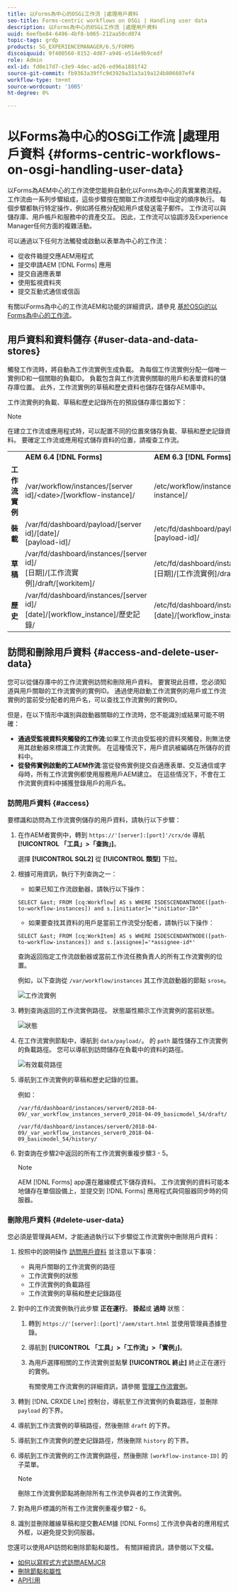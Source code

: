 ```yaml
---
title: 以Forms為中心的OSGi工作流 |處理用戶資料
seo-title: Forms-centric workflows on OSGi | Handling user data
description: 以Forms為中心的OSGi工作流 |處理用戶資料
uuid: 6eefbe84-6496-4bf8-b065-212aa50cd074
topic-tags: grdp
products: SG_EXPERIENCEMANAGER/6.5/FORMS
discoiquuid: 9f400560-8152-4d07-a946-e514e9b9cedf
role: Admin
exl-id: fd0e17d7-c3e9-4dec-ad26-ed96a1881f42
source-git-commit: fb9363a39ffc9d3929a31a3a19a124b806607ef4
workflow-type: tm+mt
source-wordcount: '1005'
ht-degree: 0%

---
```


# 以Forms為中心的OSGi工作流 |處理用戶資料 {#forms-centric-workflows-on-osgi-handling-user-data}

以Forms為AEM中心的工作流使您能夠自動化以Forms為中心的真實業務流程。 工作流由一系列步驟組成，這些步驟按在關聯工作流模型中指定的順序執行。 每個步驟都執行特定操作，例如將任務分配給用戶或發送電子郵件。 工作流可以與儲存庫、用戶帳戶和服務中的資產交互。 因此，工作流可以協調涉及Experience Manager任何方面的複雜活動。

可以通過以下任何方法觸發或啟動以表單為中心的工作流：

* 從收件箱提交應AEM用程式
* 提交申請AEM [!DNL Forms] 應用
* 提交自適應表單
* 使用監視資料夾
* 提交互動式通信或信函

有關以Forms為中心的工作流AEM和功能的詳細資訊，請參見 [基於OSGi的以Forms為中心的工作流](/help/forms/using/aem-forms-workflow.md)。

## 用戶資料和資料儲存 {#user-data-and-data-stores}

觸發工作流時，將自動為工作流實例生成負載。 為每個工作流實例分配一個唯一實例ID和一個關聯的負載ID。 負載包含與工作流實例關聯的用戶和表單資料的儲存庫位置。 此外，工作流實例的草稿和歷史資料也儲存在儲存AEM庫中。

工作流實例的負載、草稿和歷史記錄所在的預設儲存庫位置如下：

>[!NOTE]
>
>在建立工作流或應用程式時，可以配置不同的位置來儲存負載、草稿和歷史記錄資料。 要確定工作流或應用程式儲存資料的位置，請複查工作流。

<table>
 <tbody>
  <tr>
   <td> </td>
   <td><b>AEM 6.4 [!DNL Forms]</b></td>
   <td><b>AEM 6.3 [!DNL Forms]</b></td>
  </tr>
  <tr>
   <td><strong>工作流 <br /> 實例</strong></td>
   <td>/var/workflow/instances/[server id]/&lt;date&gt;/[workflow-instance]/</td>
   <td>/etc/workflow/instances/[server_id]/[date]/[workflow-instance]/</td>
  </tr>
  <tr>
   <td><strong>裝載</strong></td>
   <td>/var/fd/dashboard/payload/[server id]/[date]/<br /> [payload-id]/</td>
   <td>/etc/fd/dashboard/payload/[server id]/[date]/<br /> [payload-id]/</td>
  </tr>
  <tr>
   <td><strong>草稿</strong></td>
   <td>/var/fd/dashboard/instances/[server id]/<br /> [日期]/[工作流實例]/draft/[workitem]/</td>
   <td>/etc/fd/dashboard/instances/[server id]/<br /> [日期]/[工作流實例]/draft/[workitem]/</td>
  </tr>
  <tr>
   <td><strong>歷史</strong></td>
   <td>/var/fd/dashboard/instances/[server id]/<br /> [date]/[workflow_instance]/歷史記錄/</td>
   <td>/etc/fd/dashboard/instances/[server id]/<br /> [date]/[workflow_instance]/歷史記錄/</td>
  </tr>
 </tbody>
</table>

## 訪問和刪除用戶資料 {#access-and-delete-user-data}

您可以從儲存庫中的工作流實例訪問和刪除用戶資料。 要實現此目標，您必須知道與用戶關聯的工作流實例的實例ID。 通過使用啟動工作流實例的用戶或工作流實例的當前受分配者的用戶名，可以查找工作流實例的實例ID。

但是，在以下情形中識別與啟動器關聯的工作流時，您不能識別或結果可能不明確：

* **通過受監視資料夾觸發的工作流**:如果工作流由受監視的資料夾觸發，則無法使用其啟動器來標識工作流實例。 在這種情況下，用戶資訊被編碼在所儲存的資料中。
* **從發佈實例啟動的工AEM作流**:當從發佈實例提交自適應表單、交互通信或字母時，所有工作流實例都使用服務用戶AEM建立。 在這些情況下，不會在工作流實例資料中捕獲登錄用戶的用戶名。

### 訪問用戶資料 {#access}

要標識和訪問為工作流實例儲存的用戶資料，請執行以下步驟：

1. 在作AEM者實例中，轉到 `https://'[server]:[port]'/crx/de` 導航 **[!UICONTROL 「工具」>「查詢」]**。

   選擇 **[!UICONTROL SQL2]** 從 **[!UICONTROL 類型]** 下拉。

1. 根據可用資訊，執行下列查詢之一：

   * 如果已知工作流啟動器，請執行以下操作：

   `SELECT &ast; FROM [cq:Workflow] AS s WHERE ISDESCENDANTNODE([path-to-workflow-instances]) and s.[initiator]='*initiator-ID*'`

   * 如果要查找其資料的用戶是當前工作流受分配者，請執行以下操作：

   `SELECT &ast; FROM [cq:WorkItem] AS s WHERE ISDESCENDANTNODE([path-to-workflow-instances]) and s.[assignee]='*assignee-id*'`

   查詢返回指定工作流啟動器或當前工作流任務負責人的所有工作流實例的位置。

   例如，以下查詢從 `/var/workflow/instances` 其工作流啟動器的節點 `srose`。

   ![工作流實例](assets/workflow-instance.png)

1. 轉到查詢返回的工作流實例路徑。 狀態屬性顯示工作流實例的當前狀態。

   ![狀態](assets/status.png)

1. 在工作流實例節點中，導航到 `data/payload/`。 的 `path` 屬性儲存工作流實例的負載路徑。 您可以導航到訪問儲存在負載中的資料的路徑。

   ![有效載荷路徑](assets/payload-path.png)

1. 導航到工作流實例的草稿和歷史記錄的位置。

   例如：

   `/var/fd/dashboard/instances/server0/2018-04-09/_var_workflow_instances_server0_2018-04-09_basicmodel_54/draft/`

   `/var/fd/dashboard/instances/server0/2018-04-09/_var_workflow_instances_server0_2018-04-09_basicmodel_54/history/`

1. 對查詢在步驟2中返回的所有工作流實例重複步驟3 - 5。

   >[!NOTE]
   >
   >AEM [!DNL Forms] app還在離線模式下儲存資料。 工作流實例的資料可能本地儲存在單個設備上，並提交到 [!DNL Forms] 應用程式與伺服器同步時的伺服器。

### 刪除用戶資料 {#delete-user-data}

您必須是管理員AEM，才能通過執行以下步驟從工作流實例中刪除用戶資料：

1. 按照中的說明操作 [訪問用戶資料](/help/forms/using/forms-workflow-osgi-handling-user-data.md#access) 並注意以下事項：

   * 與用戶關聯的工作流實例的路徑
   * 工作流實例的狀態
   * 工作流實例的負載路徑
   * 工作流實例的草稿和歷史記錄路徑

1. 對中的工作流實例執行此步驟 **正在運行**。 **掛起**&#x200B;或 **過時** 狀態：

   1. 轉到 `https://'[server]:[port]'/aem/start.html` 並使用管理員憑據登錄。
   1. 導航到 **[!UICONTROL 「工具」>「工作流」>「實例」]**。
   1. 為用戶選擇相關的工作流實例並點擊 **[!UICONTROL 終止]** 終止正在運行的實例。

      有關使用工作流實例的詳細資訊，請參閱 [管理工作流實例](/help/sites-administering/workflows-administering.md)。

1. 轉到 [!DNL CRXDE Lite] 控制台，導航至工作流實例的負載路徑，並刪除 `payload` 的下界。
1. 導航到工作流實例的草稿路徑，然後刪除 `draft` 的下界。
1. 導航到工作流實例的歷史記錄路徑，然後刪除 `history` 的下界。
1. 導航到工作流實例的工作流實例路徑，然後刪除 `[workflow-instance-ID]` 的子菜單。

   >[!NOTE]
   >
   >刪除工作流實例節點將刪除所有工作流參與者的工作流實例。

1. 對為用戶標識的所有工作流實例重複步驟2 - 6。
1. 識別並刪除離線草稿和提交數AEM據 [!DNL Forms] 工作流參與者的應用程式外框，以避免提交到伺服器。

您還可以使用API訪問和刪除節點和屬性。 有關詳細資訊，請參閱以下文檔。

* [如何以寫程式方式訪問AEMJCR](/help/sites-developing/access-jcr.md)
* [刪除節點和屬性](https://developer.adobe.com/experience-manager/reference-materials/spec/jcr/2.0/10_Writing.html#10.9%20Removing%20Nodes%20and%20Properties)
* [API引用](https://helpx.adobe.com/experience-manager/6-3/sites-developing/reference-materials/javadoc/overview-summary.html)
